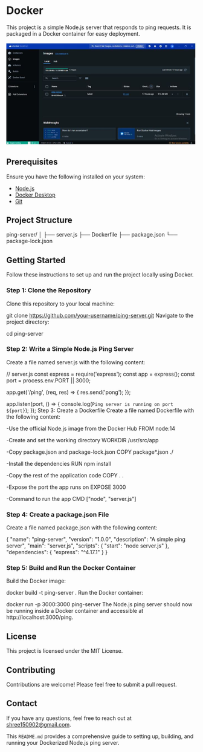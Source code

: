 # Docker

This project is a simple Node.js server that responds to ping requests. It is packaged in a Docker container for easy deployment.

![Project Screenshot](screenshot.JPG)

## Prerequisites

Ensure you have the following installed on your system:

- [Node.js](https://nodejs.org/)
- [Docker Desktop](https://www.docker.com/products/docker-desktop)
- [Git](https://git-scm.com/)

## Project Structure

ping-server/
│
├── server.js
├── Dockerfile
├── package.json
└── package-lock.json

## Getting Started

Follow these instructions to set up and run the project locally using Docker.

### Step 1: Clone the Repository

Clone this repository to your local machine:

git clone https://github.com/your-username/ping-server.git
Navigate to the project directory:

cd ping-server

### Step 2: Write a Simple Node.js Ping Server
Create a file named server.js with the following content:

// server.js
const express = require('express');
const app = express();
const port = process.env.PORT || 3000;

app.get('/ping', (req, res) => {
  res.send('pong');
});

app.listen(port, () => {
  console.log(`Ping server is running on port ${port}`);
});
Step 3: Create a Dockerfile
Create a file named Dockerfile with the following content:

-Use the official Node.js image from the Docker Hub
FROM node:14

-Create and set the working directory
WORKDIR /usr/src/app

-Copy package.json and package-lock.json
COPY package*.json ./

-Install the dependencies
RUN npm install

-Copy the rest of the application code
COPY . .

-Expose the port the app runs on
EXPOSE 3000

-Command to run the app
CMD ["node", "server.js"]

### Step 4: Create a package.json File
Create a file named package.json with the following content:

{
  "name": "ping-server",
  "version": "1.0.0",
  "description": "A simple ping server",
  "main": "server.js",
  "scripts": {
    "start": "node server.js"
  },
  "dependencies": {
    "express": "^4.17.1"
  }
}
### Step 5: Build and Run the Docker Container
Build the Docker image:


docker build -t ping-server .
Run the Docker container:

docker run -p 3000:3000 ping-server
The Node.js ping server should now be running inside a Docker container and accessible at http://localhost:3000/ping.

## License
This project is licensed under the MIT License.

## Contributing
Contributions are welcome! Please feel free to submit a pull request.

## Contact
If you have any questions, feel free to reach out at shree150902@gmail.com.

This `README.md` provides a comprehensive guide to setting up, building, and running your Dockerized Node.js ping server.
